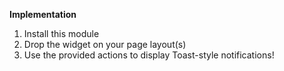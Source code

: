 **Implementation**
1. Install this module
2. Drop the widget on your page layout(s)
3. Use the provided actions to display Toast-style notifications!
